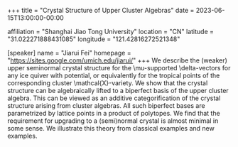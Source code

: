 +++
title = "Crystal Structure of Upper Cluster Algebras"
date = 2023-06-15T13:00:00-00:00

affiliation = "Shanghai Jiao Tong University"
location = "CN"
latitude = "31.022271888431085"
longitude = "121.42816272521348"

[speaker]
  name = "Jiarui Fei"
  homepage = "https://sites.google.com/umich.edu/jiarui/"
+++
We describe the (weaker) upper seminormal crystal structure for the \mu-supported \delta-vectors for any ice quiver with potential, or equivalently for the tropical points of the corresponding cluster \mathcal{X}-variety.
We show that the crystal structure can be algebraically lifted to a biperfect basis of the upper cluster algebra. This can be viewed as an additive categorification of the crystal structure arising from cluster algebras.
All such biperfect bases are parametrized by lattice points in a product of polytopes. We find that the requirement for upgrading to a (semi)normal crystal is almost minimal in some sense. We illustrate this theory from classical examples and new examples.

